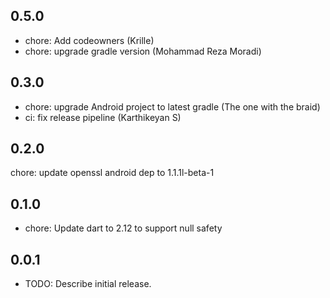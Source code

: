 ## 0.5.0
- chore: Add codeowners (Krille)
- chore: upgrade gradle version (Mohammad Reza Moradi)

## 0.3.0
- chore: upgrade Android project to latest gradle (The one with the braid)
- ci: fix release pipeline (Karthikeyan S)

## 0.2.0
chore: update openssl android dep to 1.1.1l-beta-1

## 0.1.0
* chore: Update dart to 2.12 to support null safety

## 0.0.1

* TODO: Describe initial release.
